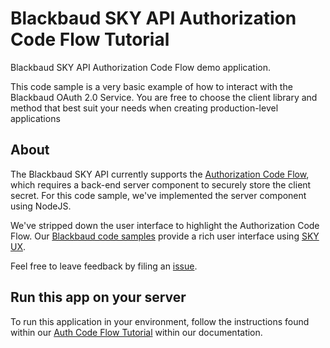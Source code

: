 # Blackbaud SKY API Authorization Code Flow Tutorial

Blackbaud SKY API Authorization Code Flow demo application.

This code sample is a very basic example of how to interact with the Blackbaud OAuth 2.0 Service.  You are free to choose the client library and method that best suit your needs when creating production-level applications

## About

The Blackbaud SKY API currently supports the [Authorization Code Flow](https://developer.blackbaud.com/skyapi/docs/authorization), which requires a back-end server component to securely store the client secret.  For this code sample, we've implemented the server component using NodeJS.

We've stripped down the user interface to highlight the Authorization Code Flow.  Our [Blackbaud code samples](https://developer.blackbaud.com/skyapi/docs/authorization/auth-code-flow/confidential-application/code-samples) provide a rich user interface using [SKY UX](http://developer.blackbaud.com/skyux).

Feel free to leave feedback by filing an [issue](https://github.com/blackbaud/sky-api-auth-tutorial/issues).

## Run this app on your server

To run this application in your environment, follow the instructions found within our  [Auth Code Flow Tutorial](https://developer.blackbaud.com/skyapi/docs/authorization/auth-code-flow/confidential-application/code-samples/nodejs) within our documentation. 
